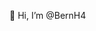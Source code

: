 👋 Hi, I’m @BernH4
<!----- - 👀 I’m interested in almost everything regarding computer science & automation
- 🌱 I’m currently learning Manim & Latex
 💞️ I’m looking to collaborate on ... 
- 📫 How to reach me ...


BernH4/BernH4 is a ✨ special ✨ repository because its `README.md` (this file) appears on your GitHub profile.
You can click the Preview link to take a look at your changes.
--->
